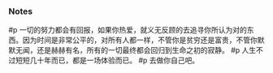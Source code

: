### Notes
#p  一切的努力都会有回报，如果你热爱，就义无反顾的去追寻你所认为对的东西。因为时间是非常公平的，对所有人都一样，不管你是贫穷还是富贵，不管你默默无闻，还是赫赫有名，所有的一切最终都会回归到生命之初的寂静。
#p 人生不过短短几十年而已，都是一场体验而已。
#p 去做你自己吧。
#
